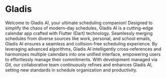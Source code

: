 # Gladis
Welcome to Gladis AI, your ultimate scheduling companion! Designed to simplify the chaos of modern-day schedules, Gladis AI is a cutting-edge calendar app crafted with Flutter (Dart) technology. Seamlessly merging schedules from diverse sources like work, personal, and school emails, Gladis AI ensures a seamless and collision-free scheduling experience. By leveraging advanced algorithms, Gladis AI intelligently cross-references and harmonizes multiple calendars into one unified interface, empowering users to effortlessly manage their commitments. With development managed via Git, our collaborative team continuously refines and enhances Gladis AI, setting new standards in schedule organization and productivity.
